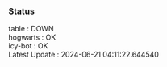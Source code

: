 ### Status


table : DOWN  
hogwarts : OK  
icy-bot : OK  
Latest Update : 2024-06-21 04:11:22.644540
